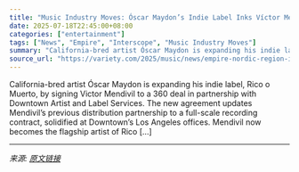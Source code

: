 ```yaml
---
title: "Music Industry Moves: Óscar Maydon’s Indie Label Inks Víctor Mendívil; TikTok Unveils Songwriter Features"
date: 2025-07-18T22:45:00+08:00
categories: ["entertainment"]
tags: ["News", "Empire", "Interscope", "Music Industry Moves"]
summary: "California-bred artist Óscar Maydon is expanding his indie label, Rico o Muerto, by signing Victor Mendivil to a 360 deal in partnership with Downtown Artist and Label Services. The new agreement upda"
source_url: "https://variety.com/2025/music/news/empire-nordic-region-iman-hazheer-territory-manager-1236460023/"
---
```


California-bred artist Óscar Maydon is expanding his indie label, Rico o Muerto, by signing Victor Mendivil to a 360 deal in partnership with Downtown Artist and Label Services. The new agreement updates Mendivil’s previous distribution partnership to a full-scale recording contract, solidified at Downtown’s Los Angeles offices. Mendivil now becomes the flagship artist of Rico [&#8230;]

---

*来源: [原文链接](https://variety.com/2025/music/news/empire-nordic-region-iman-hazheer-territory-manager-1236460023/)*
